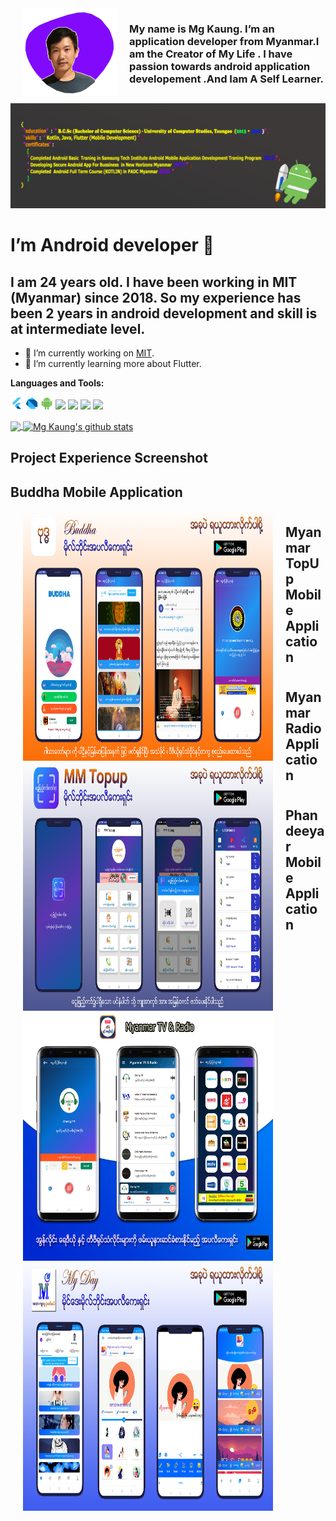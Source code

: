 <img src="https://github.com/dev-mgkaung/dev-mgkaung/blob/master/mk_profile.png?raw=true"  align="left" hspace="20" height="140" width="150">
 <h3>My name is Mg Kaung. I’m an application developer from Myanmar.I am the Creator of My Life . I have passion towards android application developement .And Iam A Self Learner.</h3>

## 

[![Believe Developer.](https://github.com/dev-mgkaung/dev-mgkaung/blob/master/mycovers_photo.png?raw=true)](https://play.google.com/store/apps/developer?id=Believe+Developer)

# I’m  Android developer  👋
## I am 24 years old. I have been working in MIT (Myanmar) since 2018. So my experience has been 2 years in android development and skill is at intermediate level.

- 🔭 I’m currently working on [MIT](http://www.mit.com.mm/).
- 🌱 I’m currently learning more about Flutter.

**Languages and Tools:**  

<code><img height="20" src="https://raw.githubusercontent.com/github/explore/80688e429a7d4ef2fca1e82350fe8e3517d3494d/topics/flutter/flutter.png"></code>
<code><img height="20" src="https://raw.githubusercontent.com/github/explore/80688e429a7d4ef2fca1e82350fe8e3517d3494d/topics/dart/dart.png"></code>
<code><img height="20" src="https://raw.githubusercontent.com/github/explore/80688e429a7d4ef2fca1e82350fe8e3517d3494d/topics/android/android.png"></code>
<code><img height="20" src="https://cdn.worldvectorlogo.com/logos/kotlin-1.svg"></code>
<code><img height="20" src="https://image.flaticon.com/icons/png/512/226/226777.png"></code>
<code><img height="20" src="https://upload.wikimedia.org/wikipedia/commons/thumb/c/c2/Adobe_XD_CC_icon.svg/1200px-Adobe_XD_CC_icon.svg.png"></code>
<code><img height="20" src="https://encrypted-tbn0.gstatic.com/images?q=tbn%3AANd9GcR3aOGYknSR_NQQRLZXKaezqpYRu7a4b8nUcg&usqp=CAU"></code>   


<a href="https://github.com/dev-mgkaung">
  <img align="center" src="https://github-readme-stats.vercel.app/api/top-langs/?username=dev-mgkaung&theme=light&hide_langs_below=1" />
</a>
<a href="https://github.com/dev-mgkaung">
 <img align="center" src="https://github-readme-stats.vercel.app/api?username=dev-mgkaung&show_icons=true&theme=radical&line_height=27" alt="Mg Kaung's github stats"/>
</a>

## Project Experience Screenshot

## Buddha Mobile Application
<img src="https://github.com/dev-mgkaung/mgkaung.github.io/blob/main/covers.png?raw=true" align="left" hspace="20" height="400" width="400"/>

#
## Myanmar TopUp Mobile Application
<img src="https://github.com/dev-mgkaung/mgkaung.github.io/blob/main/coversmmtopjp.png?raw=true" align="left" hspace="20" height="400" width="400"/>

#
## Myanmar Radio Application
<img src="https://github.com/dev-mgkaung/mgkaung.github.io/blob/main/myanmar_tv_radio_ads.png?raw=true" align="left" hspace="20" height="400" width="400"/>

#
## Phandeeyar Mobile Application
<img src="https://github.com/dev-mgkaung/mgkaung.github.io/blob/main/coverss.png?raw=true" align="left" hspace="20" height="400" width="400"/>
